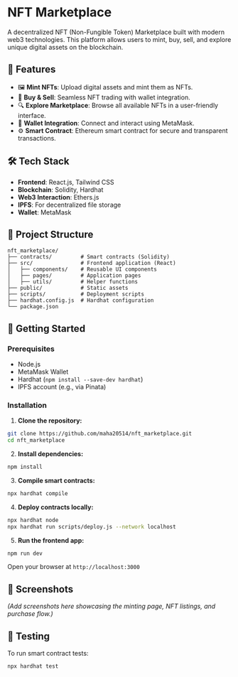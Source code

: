 # NFT Marketplace

A decentralized NFT (Non-Fungible Token) Marketplace built with modern web3 technologies. This platform allows users to mint, buy, sell, and explore unique digital assets on the blockchain.

## 🚀 Features

* 🖼️ **Mint NFTs**: Upload digital assets and mint them as NFTs.
* 🛒 **Buy & Sell**: Seamless NFT trading with wallet integration.
* 🔍 **Explore Marketplace**: Browse all available NFTs in a user-friendly interface.
* 🔐 **Wallet Integration**: Connect and interact using MetaMask.
* ⚙️ **Smart Contract**: Ethereum smart contract for secure and transparent transactions.

## 🛠️ Tech Stack

* **Frontend**: React.js, Tailwind CSS
* **Blockchain**: Solidity, Hardhat
* **Web3 Interaction**: Ethers.js
* **IPFS**: For decentralized file storage
* **Wallet**: MetaMask

## 📂 Project Structure

```
nft_marketplace/
├── contracts/         # Smart contracts (Solidity)
├── src/               # Frontend application (React)
│   ├── components/    # Reusable UI components
│   ├── pages/         # Application pages
│   ├── utils/         # Helper functions
├── public/            # Static assets
├── scripts/           # Deployment scripts
├── hardhat.config.js  # Hardhat configuration
└── package.json
```

## 🚧 Getting Started

### Prerequisites

* Node.js
* MetaMask Wallet
* Hardhat (`npm install --save-dev hardhat`)
* IPFS account (e.g., via Pinata)

### Installation

1. **Clone the repository:**

```bash
git clone https://github.com/maha20514/nft_marketplace.git
cd nft_marketplace
```

2. **Install dependencies:**

```bash
npm install
```

3. **Compile smart contracts:**

```bash
npx hardhat compile
```

4. **Deploy contracts locally:**

```bash
npx hardhat node
npx hardhat run scripts/deploy.js --network localhost
```

5. **Run the frontend app:**

```bash
npm run dev
```

Open your browser at `http://localhost:3000`

## 📸 Screenshots

*(Add screenshots here showcasing the minting page, NFT listings, and purchase flow.)*

## 🧪 Testing

To run smart contract tests:

```bash
npx hardhat test
```

